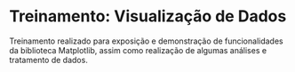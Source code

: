 # Treinamento: Visualização de Dados

Treinamento realizado para exposição e demonstração de funcionalidades da biblioteca Matplotlib, assim como realização de algumas análises e tratamento de dados.
